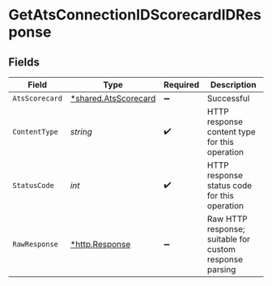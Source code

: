 # GetAtsConnectionIDScorecardIDResponse


## Fields

| Field                                                       | Type                                                        | Required                                                    | Description                                                 |
| ----------------------------------------------------------- | ----------------------------------------------------------- | ----------------------------------------------------------- | ----------------------------------------------------------- |
| `AtsScorecard`                                              | [*shared.AtsScorecard](../../models/shared/atsscorecard.md) | :heavy_minus_sign:                                          | Successful                                                  |
| `ContentType`                                               | *string*                                                    | :heavy_check_mark:                                          | HTTP response content type for this operation               |
| `StatusCode`                                                | *int*                                                       | :heavy_check_mark:                                          | HTTP response status code for this operation                |
| `RawResponse`                                               | [*http.Response](https://pkg.go.dev/net/http#Response)      | :heavy_minus_sign:                                          | Raw HTTP response; suitable for custom response parsing     |